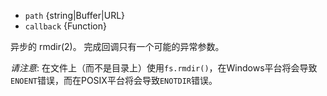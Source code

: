 <!-- YAML
added: v0.0.2
changes:
  - version: v7.6.0
    pr-url: https://github.com/nodejs/node/pull/10739
    description: The `path` parameters can be a WHATWG `URL` object using
                 `file:` protocol. Support is currently still *experimental*.
  - version: v7.0.0
    pr-url: https://github.com/nodejs/node/pull/7897
    description: The `callback` parameter is no longer optional. Not passing
                 it will emit a deprecation warning.
-->

* `path` {string|Buffer|URL}
* `callback` {Function}

异步的 rmdir(2)。
完成回调只有一个可能的异常参数。

*请注意*: 在文件上（而不是目录上）使用`fs.rmdir()`，在Windows平台将会导致`ENOENT`错误，而在POSIX平台将会导致`ENOTDIR`错误。

